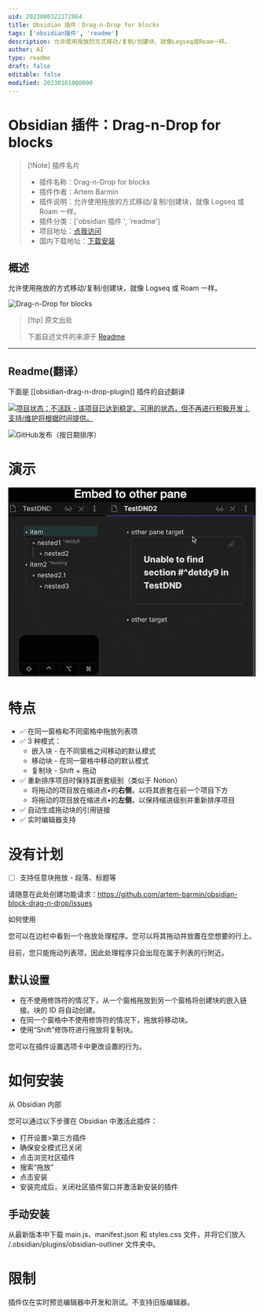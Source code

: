```yaml
---
uid: 2023080322172864
title: Obsidian 插件：Drag-n-Drop for blocks
tags: ['obsidian插件', 'readme']
description: 允许使用拖放的方式移动/复制/创建块，就像Logseq或Roam一样。
author: AI
type: readme
draft: false
editable: false
modified: 20230101000000
---
```


# Obsidian 插件：Drag-n-Drop for blocks

> [!Note] 插件名片
> - 插件名称：Drag-n-Drop for blocks
> - 插件作者：Artem Barmin
> - 插件说明：允许使用拖放的方式移动/复制/创建块，就像 Logseq 或 Roam 一样。
> - 插件分类：['obsidian 插件 ', 'readme']
> - 项目地址：[点我访问](https://github.com/artem-barmin/obsidian-block-drag-n-drop)
> - 国内下载地址：[下载安装](https://pkmer.cn/products/plugin/pluginMarket/?obsidian-drag-n-drop-plugin)

## 概述

允许使用拖放的方式移动/复制/创建块，就像 Logseq 或 Roam 一样。

![Drag-n-Drop for blocks](https://cdn.pkmer.cn/covers/obsidian-drag-n-drop-plugin_new.gif!pkmer)

> [!tip] 原文出处
>
>下面自述文件的来源于 [Readme](https://ghproxy.net/https://raw.githubusercontent.com/artem-barmin/obsidian-block-drag-n-drop/master/README.md)
>

---

## Readme(翻译）

下面是 [[obsidian-drag-n-drop-plugin]] 插件的自述翻译

[![项目状态：不活跃 - 该项目已达到稳定、可用的状态，但不再进行积极开发；支持/维护将根据时间提供。](https://www.repostatus.org/badges/latest/inactive.svg)](https://www.repostatus.org/#inactive)

![GitHub发布（按日期排序）](https://img.shields.io/github/v/release/artem-barmin/obsidian-block-drag-n-drop)

# 演示

![演示](https://raw.githubusercontent.com/artem-barmin/obsidian-block-drag-n-drop/master/demo/demo.gif)

# 特点

- ✅ 在同一窗格和不同窗格中拖放列表项
- ✅ 3 种模式：
    - 嵌入块 - 在不同窗格之间移动的默认模式
    - 移动块 - 在同一窗格中移动的默认模式
    - 复制块 - Shift + 拖动
- ✅ 重新排序项目时保持其嵌套级别（类似于 Notion）
    - 将拖动的项目放在缩进点•的**右侧**，以将其嵌套在前一个项目下方
    - 将拖动的项目放在缩进点•的**左侧**，以保持缩进级别并重新排序项目
- ✅ 自动生成拖动块的引用链接
- ✅ 实时编辑器支持

# 没有计划

- [ ] 支持任意块拖放 - 段落、标题等

请随意在此处创建功能请求：<https://github.com/artem-barmin/obsidian-block-drag-n-drop/issues>

如何使用

您可以在边栏中看到一个拖放处理程序。您可以将其拖动并放置在您想要的行上。

目前，您只能拖动列表项，因此处理程序只会出现在属于列表的行附近。

## 默认设置

- 在不使用修饰符的情况下，从一个窗格拖放到另一个窗格将创建块的嵌入链接。块的 ID 将自动创建。
- 在同一个窗格中不使用修饰符的情况下，拖放将移动块。
- 使用“Shift”修饰符进行拖放将复制块。

您可以在插件设置选项卡中更改设置的行为。

# 如何安装

从 Obsidian 内部

您可以通过以下步骤在 Obsidian 中激活此插件：

- 打开设置>第三方插件
- 确保安全模式已关闭
- 点击浏览社区插件
- 搜索“拖放”
- 点击安装
- 安装完成后，关闭社区插件窗口并激活新安装的插件

## 手动安装

从最新版本中下载 main.js、manifest.json 和 styles.css 文件，并将它们放入 <vault>/.obsidian/plugins/obsidian-outliner 文件夹中。

# 限制

插件仅在实时预览编辑器中开发和测试。不支持旧版编辑器。
